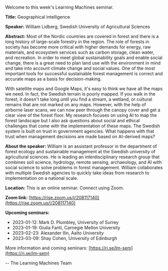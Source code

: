 Welcome to this week's Learning Machines seminar.

**Title:** Geographical intelligence

**Speaker:** William Lidberg, Swedish University of Agricultural Sciences

**Abstract:** Most of the Nordic countries are covered in forest and there is a long history of large-scale forestry in the region. The role of forests in society has become more critical with higher demands for energy, raw materials, and ecosystem services such as carbon storage, clean water, and recreation. In order to meet global sustainability goals and enable social change, there is a great need to plan land use with the environment in mind and take into account climate change and social values. One of the most important tools for successful sustainable forest management is correct and accurate maps as a basis for decision-making.

With satellite maps and Google Maps, it's easy to think we have all the maps we need. In fact, the Swedish terrain is poorly mapped. If you walk in the forest, it doesn't take long until you find a stream, a wetland, or cultural remains that are not marked on any maps. However, with the help of airborne laser scans, we can now peer through the canopy cover and get a clear view of the forest floor. My research focuses on using AI to map the forest landscape but I also ask questions about social and ethical challenges that come with the implementation of these maps. The Swedish system is built on trust in government agencies. What happens with that trust when management decisions are made based on AI-derived maps?

**About the speaker:** William is an assistant professor in the department of forest ecology and sustainable management at the Swedish university of agricultural sciences. He is leading an interdisciplinary research group that combines soil science, hydrology, remote sensing, archaeology, and AI with social science to solve problems in forest management. William collaborates with multiple Swedish agencies to quickly take ideas from research to implementation on a national scale. 

**Location:** This is an online seminar. Connect using Zoom.

**Zoom link:** [https://rise.zoom.us/j/208117140](https://rise.zoom.us/j/208117140)

**Upcoming seminars:**

* 2023-01-12: Mark D. Plumbley, University of Surrey
* 2023-01-19: Giulia Fanti, Carnegie Mellon University
* 2023-02-23: Alexander Ilin, Aalto University
* 2023-03-09: Shay Cohen, University of Edinburgh

More information and coming seminars: [https://ri.se/lm-sem](https://ri.se/lm-sem)

-- The Learning Machines Team

